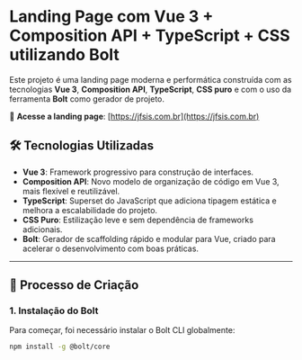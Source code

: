 # Landing Page com Vue 3 + Composition API + TypeScript + CSS utilizando Bolt

Este projeto é uma landing page moderna e performática construída com as tecnologias **Vue 3**, **Composition API**, **TypeScript**, **CSS puro** e com o uso da ferramenta **Bolt** como gerador de projeto.

🔗 **Acesse a landing page**: [https://jfsis.com.br](https://jfsis.com.br)

## 🛠️ Tecnologias Utilizadas

- **Vue 3**: Framework progressivo para construção de interfaces.
- **Composition API**: Novo modelo de organização de código em Vue 3, mais flexível e reutilizável.
- **TypeScript**: Superset do JavaScript que adiciona tipagem estática e melhora a escalabilidade do projeto.
- **CSS Puro**: Estilização leve e sem dependência de frameworks adicionais.
- **Bolt**: Gerador de scaffolding rápido e modular para Vue, criado para acelerar o desenvolvimento com boas práticas.

---

## 🚀 Processo de Criação

### 1. Instalação do Bolt

Para começar, foi necessário instalar o Bolt CLI globalmente:

```bash
npm install -g @bolt/core
```
